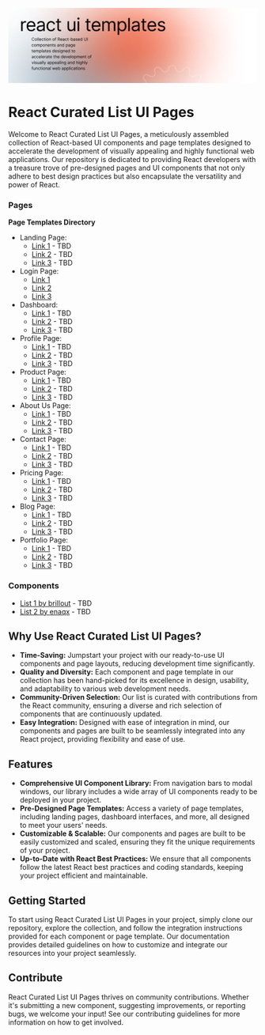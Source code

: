 ![Image Top](https://github.com/dvird/awesome-react-curated-list-ui/blob/main/banner.png)


# React Curated List UI Pages

Welcome to React Curated List UI Pages, a meticulously assembled collection of React-based UI components and page templates designed to accelerate the development of visually appealing and highly functional web applications. Our repository is dedicated to providing React developers with a treasure trove of pre-designed pages and UI components that not only adhere to best design practices but also encapsulate the versatility and power of React.

### Pages

**Page Templates Directory**
- Landing Page: 
  - [Link 1](#empty) - TBD
  - [Link 2](#empty) - TBD
  - [Link 3](#empty) - TBD
- Login Page: 
  -  [Link 1](https://github.com/dvird/awesome-react-login-pages)
  -  [Link 2](https://github.com/dvird/awesome-react-login-pages/#)
  -  [Link 3](https://github.com/dvird/awesome-react-login-pages/#1)
- Dashboard: 
  - [Link 1](#empty) - TBD
  - [Link 2](#empty) - TBD
  - [Link 3](#empty) - TBD
- Profile Page: 
  - [Link 1](#empty) - TBD
  - [Link 2](#empty) - TBD
  - [Link 3](#empty) - TBD
- Product Page: 
  - [Link 1](#empty) - TBD
  - [Link 2](#empty) - TBD
  - [Link 3](#empty) - TBD
- About Us Page: 
  - [Link 1](#empty) - TBD
  - [Link 2](#empty) - TBD
  - [Link 3](#empty) - TBD
- Contact Page: 
  - [Link 1](#empty) - TBD
  - [Link 2](#empty) - TBD
  - [Link 3](#empty) - TBD
- Pricing Page: 
  - [Link 1](#empty) - TBD
  - [Link 2](#empty) - TBD
  - [Link 3](#empty) - TBD
- Blog Page: 
  - [Link 1](#empty) - TBD
  - [Link 2](#empty) - TBD
  - [Link 3](#empty) - TBD
- Portfolio Page: 
  - [Link 1](#empty) - TBD
  - [Link 2](#empty) - TBD
  - [Link 3](#empty) - TBD
 
### Components

- [List 1 by brillout](#https://github.com/brillout/awesome-react-components) - TBD
- [List 2 by enaqx](#https://github.com/enaqx/awesome-react) - TBD


## Why Use React Curated List UI Pages?

- **Time-Saving:** Jumpstart your project with our ready-to-use UI components and page layouts, reducing development time significantly.
- **Quality and Diversity:** Each component and page template in our collection has been hand-picked for its excellence in design, usability, and adaptability to various web development needs.
- **Community-Driven Selection:** Our list is curated with contributions from the React community, ensuring a diverse and rich selection of components that are continuously updated.
- **Easy Integration:** Designed with ease of integration in mind, our components and pages are built to be seamlessly integrated into any React project, providing flexibility and ease of use.


## Features

- **Comprehensive UI Component Library:** From navigation bars to modal windows, our library includes a wide array of UI components ready to be deployed in your project.
- **Pre-Designed Page Templates:** Access a variety of page templates, including landing pages, dashboard interfaces, and more, all designed to meet your users' needs.
- **Customizable & Scalable:** Our components and pages are built to be easily customized and scaled, ensuring they fit the unique requirements of your project.
- **Up-to-Date with React Best Practices:** We ensure that all components follow the latest React best practices and coding standards, keeping your project efficient and maintainable.

## Getting Started

To start using React Curated List UI Pages in your project, simply clone our repository, explore the collection, and follow the integration instructions provided for each component or page template. Our documentation provides detailed guidelines on how to customize and integrate our resources into your project seamlessly.

## Contribute

React Curated List UI Pages thrives on community contributions. Whether it's submitting a new component, suggesting improvements, or reporting bugs, we welcome your input! See our contributing guidelines for more information on how to get involved.
